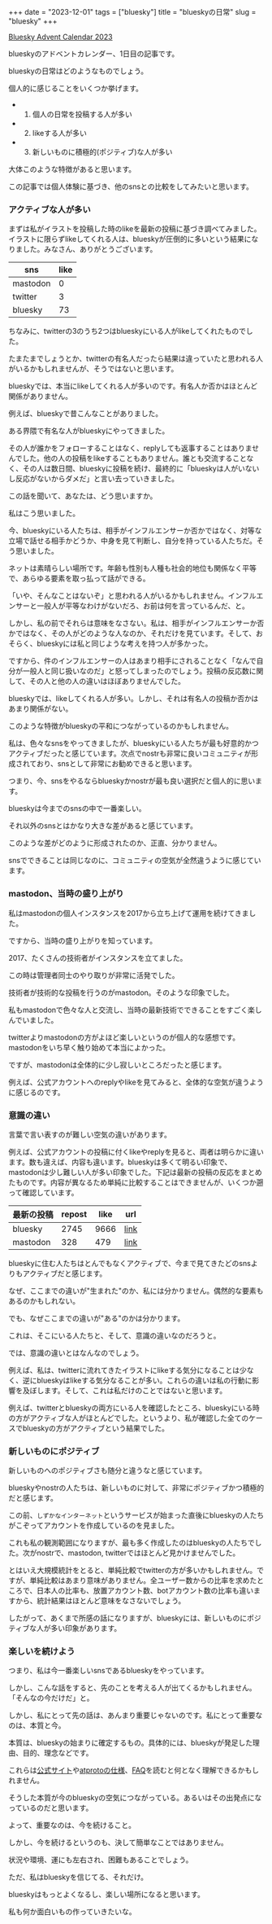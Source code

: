 +++
date = "2023-12-01"
tags = ["bluesky"]
title = "blueskyの日常"
slug = "bluesky"
+++

[Bluesky Advent Calendar 2023](https://adventar.org/calendars/9443)

blueskyのアドベントカレンダー、1日目の記事です。

blueskyの日常はどのようなものでしょう。

個人的に感じることをいくつか挙げます。

- 1. 個人の日常を投稿する人が多い

- 2. likeする人が多い

- 3. 新しいものに積極的(ポジティブ)な人が多い

大体このような特徴があると思います。

この記事では個人体験に基づき、他のsnsとの比較をしてみたいと思います。

### アクティブな人が多い

まずは私がイラストを投稿した時のlikeを最新の投稿に基づき調べてみました。イラストに限らずlikeしてくれる人は、blueskyが圧倒的に多いという結果になりました。みなさん、ありがとうございます。

|sns|like|
|---|---|
|mastodon|0|
|twitter|3|
|bluesky|73|

ちなみに、twitterの3のうち2つはblueskyにいる人がlikeしてくれたものでした。

たまたまでしょうとか、twitterの有名人だったら結果は違っていたと思われる人がいるかもしれませんが、そうではないと思います。

blueskyでは、本当にlikeしてくれる人が多いのです。有名人か否かはほとんど関係がありません。

例えば、blueskyで昔こんなことがありました。

ある界隈で有名な人がblueskyにやってきました。

その人が誰かをフォローすることはなく、replyしても返事することはありませんでした。他の人の投稿をlikeすることもありません。誰とも交流することなく、その人は数日間、blueskyに投稿を続け、最終的に「blueskyは人がいないし反応がないからダメだ」と言い去っていきました。

この話を聞いて、あなたは、どう思いますか。

私はこう思いました。

今、blueskyにいる人たちは、相手がインフルエンサーか否かではなく、対等な立場で話せる相手かどうか、中身を見て判断し、自分を持っている人たちだ。そう思いました。

ネットは素晴らしい場所です。年齢も性別も人種も社会的地位も関係なく平等で、あらゆる要素を取っ払って話ができる。

「いや、そんなことはないぞ」と思われる人がいるかもしれません。インフルエンサーと一般人が平等なわけがないだろ、お前は何を言っているんだ、と。

しかし、私の前でそれらは意味をなさない。私は、相手がインフルエンサーか否かではなく、その人がどのような人なのか、それだけを見ています。そして、おそらく、blueskyには私と同じような考えを持つ人が多かった。

ですから、件のインフルエンサーの人はあまり相手にされることなく「なんで自分が一般人と同じ扱いなのだ」と怒ってしまったのでしょう。投稿の反応数に関して、その人と他の人の違いはほぼありませんでした。

blueskyでは、likeしてくれる人が多い。しかし、それは有名人の投稿か否かはあまり関係がない。

このような特徴がblueskyの平和につながっているのかもしれません。

私は、色々なsnsをやってきましたが、blueskyにいる人たちが最も好意的かつアクティブだったと感じています。次点でnostrも非常に良いコミュニティが形成されており、snsとして非常にお勧めできると思います。

つまり、今、snsをやるならblueskyかnostrが最も良い選択だと個人的に思います。

blueskyは今までのsnsの中で一番楽しい。

それ以外のsnsとはかなり大きな差があると感じています。

このような差がどのように形成されたのか、正直、分かりません。

snsでできることは同じなのに、コミュニティの空気が全然違うように感じています。

### mastodon、当時の盛り上がり

私はmastodonの個人インスタンスを2017から立ち上げて運用を続けてきました。

ですから、当時の盛り上がりを知っています。

2017、たくさんの技術者がインスタンスを立てました。

この時は管理者同士のやり取りが非常に活発でした。

技術者が技術的な投稿を行うのがmastodon。そのような印象でした。

私もmastodonで色々な人と交流し、当時の最新技術でできることをすごく楽しんでいました。

twitterよりmastodonの方がよほど楽しいというのが個人的な感想です。mastodonをいち早く触り始めて本当によかった。

ですが、mastodonは全体的に少し寂しいところだったと感じます。

例えば、公式アカウントへのreplyやlikeを見てみると、全体的な空気が違うように感じるのです。

### 意識の違い

言葉で言い表すのが難しい空気の違いがあります。

例えば、公式アカウントの投稿に付くlikeやreplyを見ると、両者は明らかに違います。数も違えば、内容も違います。blueskyは多くて明るい印象で、mastodonは少し難しい人が多い印象でした。下記は最新の投稿の反応をまとめたものです。内容が異なるため単純に比較することはできませんが、いくつか遡って確認しています。

|最新の投稿|repost|like|url|
|---|---|---|---|
|bluesky|2745|9666|[link](https://bsky.app/profile/bsky.app/post/3ked2oybdjf2k)|
|mastodon|328|479|[link](https://mastodon.social/@Mastodon/111461309876030410)|

blueskyに住む人たちはとんでもなくアクティブで、今まで見てきたどのsnsよりもアクティブだと感じます。

なぜ、ここまでの違いが"生まれた"のか、私には分かりません。偶然的な要素もあるのかもしれない。

でも、なぜここまでの違いが"ある"のかは分かります。

これは、そこにいる人たちと、そして、意識の違いなのだろうと。

では、意識の違いとはなんなのでしょう。

例えば、私は、twitterに流れてきたイラストにlikeする気分になることは少なく、逆にblueskyはlikeする気分なることが多い。これらの違いは私の行動に影響を及ぼします。そして、これは私だけのことではないと思います。

例えば、twitterとblueskyの両方にいる人を確認したところ、blueskyにいる時の方がアクティブな人がほとんどでした。というより、私が確認した全てのケースでblueskyの方がアクティブという結果でした。

### 新しいものにポジティブ

新しいものへのポジティブさも随分と違うなと感じています。

blueskyやnostrの人たちは、新しいものに対して、非常にポジティブかつ積極的だと感じます。

この前、`しずかなインターネット`というサービスが始まった直後にblueskyの人たちがこぞってアカウントを作成しているのを見ました。

これも私の観測範囲になりますが、最も多く作成したのはblueskyの人たちでした。次がnostrで、mastodon, twitterではほとんど見かけませんでした。

とはいえ大規模統計をとると、単純比較でtwitterの方が多いかもしれません。ですが、単純比較はあまり意味がありません。全ユーザー数からの比率を求めたところで、日本人の比率も、放置アカウント数、botアカウント数の比率も違いますから、統計結果はほとんど意味をなさないでしょう。

したがって、あくまで所感の話になりますが、blueskyには、新しいものにポジティブな人が多い印象があります。

### 楽しいを続けよう

つまり、私は今一番楽しいsnsであるblueskyをやっています。

しかし、こんな話をすると、先のことを考える人が出てくるかもしれません。「そんなの今だけだ」と。

しかし、私にとって先の話は、あんまり重要じゃないのです。私にとって重要なのは、本質と今。

本質は、blueskyの始まりに確定するもの。具体的には、blueskyが発足した理由、目的、理念などです。

これらは[公式サイト](https://atproto.com/)や[atprotoの仕様](https://atproto.com/specs/atp)、[FAQ](https://atproto.com/guides/faq)を読むと何となく理解できるかもしれません。

そうした本質が今のblueskyの空気につながっている。あるいはその出発点になっているのだと思います。

よって、重要なのは、今を続けること。

しかし、今を続けるというのも、決して簡単なことではありません。

状況や環境、運にも左右され、困難もあることでしょう。

ただ、私はblueskyを信じてる、それだけ。

blueskyはもっとよくなるし、楽しい場所になると思います。

私も何か面白いもの作っていきたいな。

